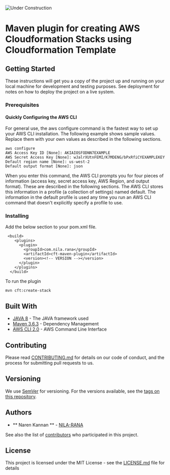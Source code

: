 ![Under Construction](http://www.heatcontrols.co.in/Page%20Under%20Construction.jpg)

# Maven plugin for creating AWS Cloudformation Stacks using Cloudformation Template




## Getting Started

These instructions will get you a copy of the project up and running on your local machine for development and testing purposes. See deployment for notes on how to deploy the project on a live system.

### Prerequisites

#### Quickly Configuring the AWS CLI

For general use, the aws configure command is the fastest way to set up your AWS CLI installation. The following example shows sample values. Replace them with your own values as described in the following sections.

```
aws configure
AWS Access Key ID [None]: AKIAIOSFODNN7EXAMPLE
AWS Secret Access Key [None]: wJalrXUtnFEMI/K7MDENG/bPxRfiCYEXAMPLEKEY
Default region name [None]: us-west-2
Default output format [None]: json

```

When you enter this command, the AWS CLI prompts you for four pieces of information (access key, secret access key, AWS Region, and output format). These are described in the following sections. The AWS CLI stores this information in a profile (a collection of settings) named default. The information in the default profile is used any time you run an AWS CLI command that doesn't explicitly specify a profile to use.

### Installing

Add the below section to your pom.xml file.

```
 <build>
    <plugins>
      <plugin>
        <groupId>com.nila.rana</groupId>
        <artifactId>cft-maven-plugin</artifactId>
        <version><!-- VERSION --></version>
      </plugin>
    </plugins>
  </build>
```

To run the plugin

```
mvn cft:create-stack
```

## Built With

* [JAVA 8](https://www.oracle.com/technetwork/java/javase/overview/java8-2100321.html) - The JAVA framework used
* [Maven 3.6.3](https://maven.apache.org/) - Dependency Management
* [AWS CLI 2.0](https://maven.apache.org/) - AWS Command Line Interface


## Contributing

Please read [CONTRIBUTING.md](https://gist.github.com/PurpleBooth/b24679402957c63ec426) for details on our code of conduct, and the process for submitting pull requests to us.

## Versioning

We use [SemVer](http://semver.org/) for versioning. For the versions available, see the [tags on this repository](https://github.com/narenkannan/maven-aws-cloudformation-plugin/tags). 

## Authors

* ** Naren Kannan ** - [NILA-RANA](https://github.com/narenkannan)

See also the list of [contributors](https://github.com/narenkannan/maven-aws-cloudformation-plugin/graphs/contributors) who participated in this project.

## License

This project is licensed under the MIT License - see the [LICENSE.md](LICENSE.md) file for details